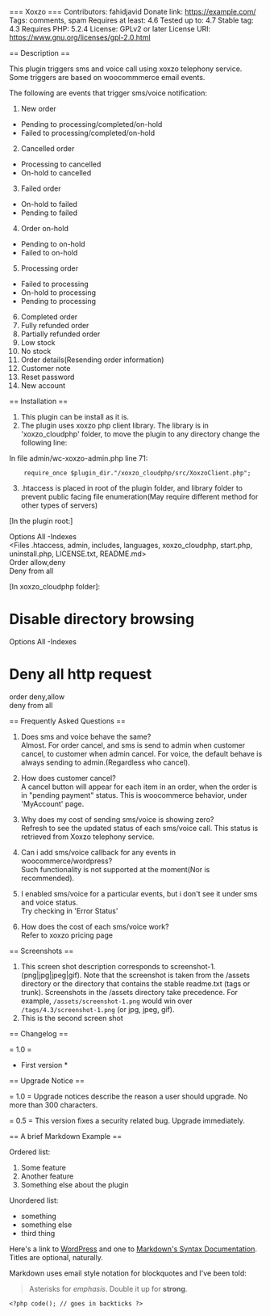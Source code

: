=== Xoxzo ===
Contributors: fahidjavid
Donate link: https://example.com/
Tags: comments, spam
Requires at least: 4.6
Tested up to: 4.7
Stable tag: 4.3
Requires PHP: 5.2.4
License: GPLv2 or later
License URI: https://www.gnu.org/licenses/gpl-2.0.html

==  Description == 

This plugin triggers sms and voice call using xoxzo telephony service.  
Some triggers are based on woocommmerce email events.

The following are events that trigger sms/voice notification:

1. New order   
 - Pending to processing/completed/on-hold 
 - Failed to processing/completed/on-hold 
2. Cancelled order
 - Processing to cancelled
 - On-hold to cancelled
3. Failed order
 - On-hold to failed
 - Pending to failed
4. Order on-hold
 - Pending to on-hold
 - Failed to on-hold
5. Processing order
 - Failed to processing
 - On-hold to processing
 - Pending to processing
6. Completed order
7. Fully refunded order
8. Partially refunded order
9. Low stock
10. No stock
11. Order details(Resending order information)
12. Customer note
13. Reset password
14. New account

== Installation ==
1. This plugin can be install as it is.
2. The plugin uses xoxzo php client library. The library is in 'xoxzo_cloudphp' folder, to move the plugin to any directory change the following line:

 In file admin/wc-xoxzo-admin.php line 71:

        require_once $plugin_dir."/xoxzo_cloudphp/src/XoxzoClient.php";


3. .htaccess is placed in root of the plugin folder, and library folder to prevent public facing file enumeration(May require different method for other types of servers)

 [In the plugin root:]

 Options All -Indexes   
 <Files .htaccess, admin, includes, languages, xoxzo_cloudphp, start.php, uninstall.php, LICENSE.txt, README.md>   
   Order allow,deny   
   Deny from all  
 </Files>

 [In xoxzo_cloudphp folder]:

 # Disable directory browsing   
 Options All -Indexes   
 # Deny all http request   
 order deny,allow   
 deny from all

== Frequently Asked Questions ==

1. Does sms and voice behave the same?  
    Almost. For order cancel, and sms is send to admin when customer cancel, to customer when admin cancel. For voice, the default behave is always sending to admin.(Regardless who cancel).

2. How does customer cancel?  
    A cancel button will appear for each item in an order, when the order is in "pending payment" status. This is woocommerce behavior, under 'MyAccount' page.

3. Why does my cost of sending sms/voice is showing zero?  
    Refresh to see the updated status of each sms/voice call. This status is retrieved from Xoxzo telephony service.

4. Can i add sms/voice callback for any events in woocommerce/wordpress?  
    Such functionality is not supported at the moment(Nor is recommended).

5. I enabled sms/voice for a particular events, but i don't see it under sms and voice status.  
    Try checking in 'Error Status' 

6. How does the cost of each sms/voice work?  
    Refer to xoxzo pricing page

 == Screenshots ==

1. This screen shot description corresponds to screenshot-1.(png|jpg|jpeg|gif). Note that the screenshot is taken from
the /assets directory or the directory that contains the stable readme.txt (tags or trunk). Screenshots in the /assets
directory take precedence. For example, `/assets/screenshot-1.png` would win over `/tags/4.3/screenshot-1.png`
(or jpg, jpeg, gif).
2. This is the second screen shot

== Changelog ==

= 1.0 =   
* First version *

== Upgrade Notice ==

= 1.0 =
Upgrade notices describe the reason a user should upgrade.  No more than 300 characters.

= 0.5 =
This version fixes a security related bug.  Upgrade immediately.

== A brief Markdown Example ==

Ordered list:

1. Some feature
1. Another feature
1. Something else about the plugin

Unordered list:

* something
* something else
* third thing

Here's a link to [WordPress](https://wordpress.org/ "Your favorite software") and one to [Markdown's Syntax Documentation][markdown syntax].
Titles are optional, naturally.

[markdown syntax]: https://daringfireball.net/projects/markdown/syntax
            "Markdown is what the parser uses to process much of the readme file"

Markdown uses email style notation for blockquotes and I've been told:
> Asterisks for *emphasis*. Double it up  for **strong**.

`<?php code(); // goes in backticks ?>`
